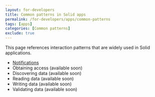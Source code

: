 ```yaml
---
layout: for-developers
title: Common patterns in Solid apps
permalink: /for-developers/apps/common-patterns
tags: [apps]
categories: [Common patterns]
exclude: true
---
```


This page references interaction patterns that are widely used in Solid applications.

- [Notifications](/for-developers/apps/common-patterns/notification)
- Obtaining access (available soon)
- Discovering data (available soon)
- Reading data (available soon)
- Writing data (available soon)
- Validating data (available soon)
